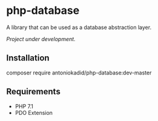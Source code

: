 # php-database
A library that can be used as a database abstraction layer.

*Project under development.*

## Installation

composer require antoniokadid/php-database:dev-master

## Requirements
* PHP 7.1
* PDO Extension
